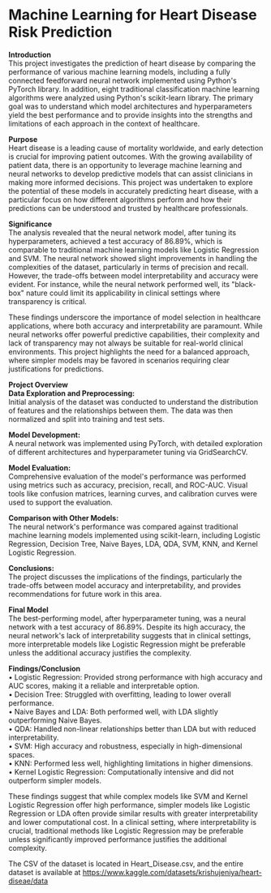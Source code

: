 # Machine Learning for Heart Disease Risk Prediction

**Introduction** <br />
This project investigates the prediction of heart disease by comparing the performance of various machine learning models, including a fully connected feedforward neural network implemented using Python's PyTorch library. In addition, eight traditional classification machine learning algorithms were analyzed using Python's scikit-learn library. The primary goal was to understand which model architectures and hyperparameters yield the best performance and to provide insights into the strengths and limitations of each approach in the context of healthcare. <br />

**Purpose** <br />
Heart disease is a leading cause of mortality worldwide, and early detection is crucial for improving patient outcomes. With the growing availability of patient data, there is an opportunity to leverage machine learning and neural networks to develop predictive models that can assist clinicians in making more informed decisions. This project was undertaken to explore the potential of these models in accurately predicting heart disease, with a particular focus on how different algorithms perform and how their predictions can be understood and trusted by healthcare professionals. <br />

**Significance** <br />
The analysis revealed that the neural network model, after tuning its hyperparameters, achieved a test accuracy of 86.89%, which is comparable to traditional machine learning models like Logistic Regression and SVM. The neural network showed slight improvements in handling the complexities of the dataset, particularly in terms of precision and recall. However, the trade-offs between model interpretability and accuracy were evident. For instance, while the neural network performed well, its "black-box" nature could limit its applicability in clinical settings where transparency is critical. <br />

These findings underscore the importance of model selection in healthcare applications, where both accuracy and interpretability are paramount. While neural networks offer powerful predictive capabilities, their complexity and lack of transparency may not always be suitable for real-world clinical environments. This project highlights the need for a balanced approach, where simpler models may be favored in scenarios requiring clear justifications for predictions. <br />

**Project Overview** <br />
**Data Exploration and Preprocessing:** <br />
Initial analysis of the dataset was conducted to understand the distribution of features and the relationships between them. The data was then normalized and split into training and test sets. <br />

**Model Development:** <br />
A neural network was implemented using PyTorch, with detailed exploration of different architectures and hyperparameter tuning via GridSearchCV. <br />

**Model Evaluation:** <br />
Comprehensive evaluation of the model's performance was performed using metrics such as accuracy, precision, recall, and ROC-AUC. Visual tools like confusion matrices, learning curves, and calibration curves were used to support the evaluation. <br />

**Comparison with Other Models:** <br />
The neural network's performance was compared against traditional machine learning models implemented using scikit-learn, including Logistic Regression, Decision Tree, Naive Bayes, LDA, QDA, SVM, KNN, and Kernel Logistic Regression. <br />

**Conclusions:** <br />
The project discusses the implications of the findings, particularly the trade-offs between model accuracy and interpretability, and provides recommendations for future work in this area. <br />

**Final Model** <br />
The best-performing model, after hyperparameter tuning, was a neural network with a test accuracy of 86.89%. Despite its high accuracy, the neural network's lack of interpretability suggests that in clinical settings, more interpretable models like Logistic Regression might be preferable unless the additional accuracy justifies the complexity.

**Findings/Conclusion** <br />
• Logistic Regression: Provided strong performance with high accuracy and AUC scores, making it a reliable and interpretable option. <br />
• Decision Tree: Struggled with overfitting, leading to lower overall performance. <br />
• Naive Bayes and LDA: Both performed well, with LDA slightly outperforming Naive Bayes. <br />
• QDA: Handled non-linear relationships better than LDA but with reduced interpretability. <br />
• SVM: High accuracy and robustness, especially in high-dimensional spaces. <br />
• KNN: Performed less well, highlighting limitations in higher dimensions. <br />
• Kernel Logistic Regression: Computationally intensive and did not outperform simpler models. <br />

These findings suggest that while complex models like SVM and Kernel Logistic Regression offer high performance, simpler models like Logistic Regression or LDA often provide similar results with greater interpretability and lower computational cost. In a clinical setting, where interpretability is crucial, traditional methods like Logistic Regression may be preferable unless significantly improved performance justifies the additional complexity. <br />

The CSV of the dataset is located in Heart_Disease.csv, and the entire dataset is available at https://www.kaggle.com/datasets/krishujeniya/heart-diseae/data





